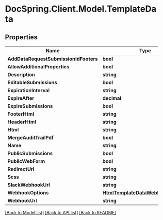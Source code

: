 # DocSpring.Client.Model.TemplateData

## Properties

Name | Type | Description | Notes
------------ | ------------- | ------------- | -------------
**AddDataRequestSubmissionIdFooters** | **bool** |  | [optional] 
**AllowAdditionalProperties** | **bool** |  | [optional] 
**Description** | **string** |  | [optional] 
**EditableSubmissions** | **bool** |  | [optional] 
**ExpirationInterval** | **string** |  | [optional] 
**ExpireAfter** | **decimal** |  | [optional] 
**ExpireSubmissions** | **bool** |  | [optional] 
**FooterHtml** | **string** |  | [optional] 
**HeaderHtml** | **string** |  | [optional] 
**Html** | **string** |  | [optional] 
**MergeAuditTrailPdf** | **bool** |  | [optional] 
**Name** | **string** |  | [optional] 
**PublicSubmissions** | **bool** |  | [optional] 
**PublicWebForm** | **bool** |  | [optional] 
**RedirectUrl** | **string** |  | [optional] 
**Scss** | **string** |  | [optional] 
**SlackWebhookUrl** | **string** |  | [optional] 
**WebhookOptions** | [**HtmlTemplateDataWebhookOptions**](HtmlTemplateDataWebhookOptions.md) |  | [optional] 
**WebhookUrl** | **string** |  | [optional] 

[[Back to Model list]](../README.md#documentation-for-models) [[Back to API list]](../README.md#documentation-for-api-endpoints) [[Back to README]](../README.md)

